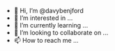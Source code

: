 - 👋 Hi, I’m @davybenjford
- 👀 I’m interested in ...
- 🌱 I’m currently learning ...
- 💞️ I’m looking to collaborate on ...
- 📫 How to reach me ...

<!---
davybenjford/davybenjford is a ✨ special ✨ repository because its `README.md` (this file) appears on your GitHub profile.
You can click the Preview link to take a look at your changes.
--->
